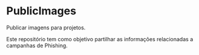 # PublicImages
Publicar imagens para projetos.

Este repositório tem como objetivo partilhar as informações relacionadas a campanhas de Phishing.
